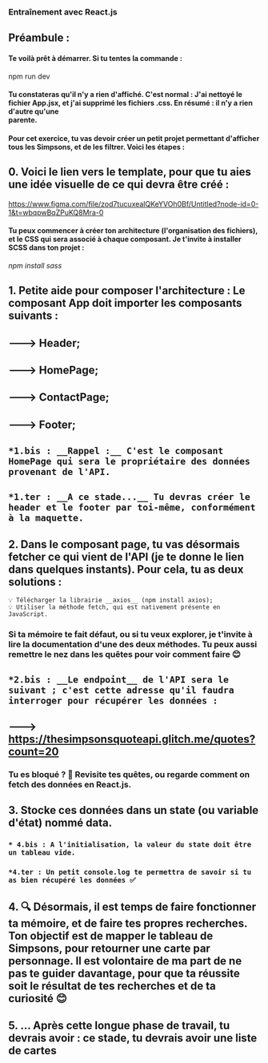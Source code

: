 ### Entraînement avec React.js


## __Préambule__ :
#### Te voilà prêt à démarrer. Si tu tentes la commande :

npm run dev

#### Tu constateras qu'il n'y a rien d'affiché. C'est normal : J'ai nettoyé le fichier App.jsx, et j'ai supprimé les fichiers .css. En résumé : il n'y a rien d'autre qu'une <div> parente.

#### Pour cet exercice, tu vas devoir créer un petit projet permettant d'afficher tous les Simpsons, et de les filtrer. Voici les étapes :

  ## 0. Voici le lien vers le template, pour que tu aies une idée visuelle de ce qui devra être créé :

  https://www.figma.com/file/zod7tucuxealQKeYVOh0Bf/Untitled?node-id=0-1&t=wbqpwBqZPuKQ8Mra-0
 
  #### Tu peux commencer à créer ton architecture (l'organisation des fichiers), et le CSS qui sera associé à chaque composant. Je t'invite à installer SCSS dans ton projet :

  *npm install sass*

  ## 1. Petite aide pour composer l'architecture : Le composant App doit importer les composants suivants :
##    ---> Header;
##    ---> HomePage;
##    ---> ContactPage;
##    ---> Footer;

  ##  `*1.bis : __Rappel :__ C'est le composant HomePage qui sera le propriétaire des données provenant de l'API.`
  ## `*1.ter : __A ce stade...__ Tu devras créer le header et le footer par toi-même, conformément à la maquette.` 

  ## 2. Dans le composant page, tu vas désormais fetcher ce qui vient de l'API (je te donne le lien dans quelques instants). Pour cela, tu as deux solutions :
    💡 Télécharger la librairie __axios__ (npm install axios);
    💡 Utiliser la méthode fetch, qui est nativement présente en JavaScript.
  ### Si ta mémoire te fait défaut, ou si tu veux explorer, je t'invite à lire la documentation d'une des deux méthodes. Tu peux aussi remettre le nez dans les quêtes pour voir comment faire 😊

  ##  `*2.bis : __Le endpoint__ de l'API sera le suivant ; c'est cette adresse qu'il faudra interroger pour récupérer les données :`
##    ---> https://thesimpsonsquoteapi.glitch.me/quotes?count=20

  ### Tu es bloqué ? 🧐 Revisite tes quêtes, ou regarde comment on fetch des données en React.js.

  ## 3. Stocke ces données dans un state (ou variable d'état) nommé data.
  ###   `* 4.bis : A l'initialisation, la valeur du state doit être un tableau vide.`
  ###   `*4.ter : Un petit console.log te permettra de savoir si tu as bien récupéré les données ✅`

  ## 4. 🔍️ Désormais, il est temps de faire fonctionner ta mémoire, et de faire tes propres recherches. Ton objectif est de mapper le tableau de Simpsons, pour retourner une carte par personnage. Il est volontaire de ma part de ne pas te guider davantage, pour que ta réussite soit le résultat de tes recherches et de ta curiosité 😊

  ## 5. ... Après cette longue phase de travail, tu devrais avoir : ce stade, tu devrais avoir une liste de cartes